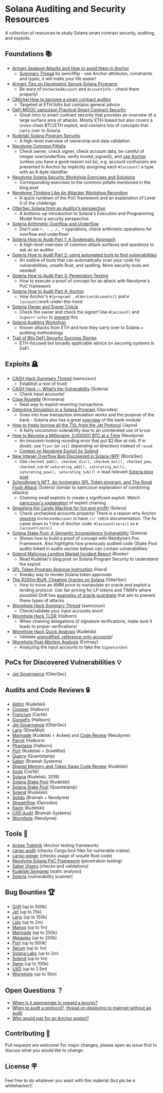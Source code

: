 # Solana Auditing and Security Resources

A collection of resources to study Solana smart contract security, auditing, and exploits.



## Foundations 📚

- [Armani Sealevel Attacks and How to avoid them in Anchor](https://github.com/project-serum/sealevel-attacks)
  - [Summary Thread](https://twitter.com/pencilflip/status/1483880018858201090) by pencilflip - use Anchor attributes, constraints and types, it will make your life easier!
- [Armani Tips on Developing Secure Solana Programs](https://twitter.com/armaniferrante/status/1411589629384355840)
  - Be wary of  `UncheckedAccount` and `AccountInfo` - check them properly!
- [CMichel How to become a smart contract auditor](https://cmichel.io/how-to-become-a-smart-contract-auditor/) 
  - Targeted at ETH folks but contains general advice
- [DeFi MOOC samczsun Practical Smart Contract Security](https://www.youtube.com/watch?v=pJKy5HWuFK8)
  - Great intro to smart contract security that provides an overview of a large surface area of attacks. Mostly ETH-based but also covers a cross-chain BTC/ETH exploit, and contains lots of concepts that carry over to Solana
- [Kudelski Solana Program Security](https://research.kudelskisecurity.com/2021/09/15/solana-program-security-part1/)
  - A high-level overview of ownership and data validation
- [Neodyme Common Pitfalls](https://blog.neodyme.io/posts/solana_common_pitfalls)
  - Check owner, check signer, check account data, be careful of integer over/underflow, verify invoke_signed(), and [use Anchor](https://twitter.com/armaniferrante/status/1438706351295827968?s=20&t=YS6ldLG-nvqLffT4eZtpKg) (unless you have a good reason not to), e.g. account confusions are prevented in Anchor by implicitly assigning each `#[account]` a type with an 8-byte identifier 
- [Neodyme Solana Security Workshop Exercises and Solutions](https://workshop.neodyme.io/)
  - Corresponding exercises to the common pitfalls mentioned in the blog post 
- [Neodyme Thinking Like An Attacker Workshop Recording](https://www.youtube.com/watch?v=vbkhhgeP30I)
  - A quick rundown of the PoC framework and an explanation of Level 0 of the challenge
- [OtterSec Solana from an Auditor’s perspective](https://osec.io/blog/tutorials/2022-03-14-solana-security-intro/)
  - A bottoms-up introduction to Solana's Execution and Programming Model from a security perspective
- [Soteria Arithmetic Overflow and Underflow](https://www.soteria.dev/post/understanding-arithmetic-overflow-underflows-in-rust-and-solana-smart-contracts)
  - Don't use `+, - , /, *` operations, check arithmetic operations for overflow and underflow!
- [Soteria How to Audit Part 1: A Systematic Approach](https://www.soteria.dev/post/how-to-audit-solana-smart-contracts-part-1-a-systematic-approach)
  - A high-level overview of common attack surfaces and questions to ask as an auditor
- [Soteria How to Audit Part 2: using automated tools to find vulnerabilities](https://www.soteria.dev/post/how-to-audit-solana-smart-contracts-part-2-automated-scanning)
  - An outline of tools that can automatically scan your code for vulnerabilities, unsafe Rust, and spelling. More security tools are needed! 
- [Soteria How to Audit Part 3: Penetration Testing](https://www.soteria.dev/post/how-to-audit-solana-smart-contracts-part-3-penetration-testing)
  - How to execute a proof of concept for an attack with Neodyme's PoC framework
- [Soteria How to Audit Part 4: Anchor](https://www.soteria.dev/post/how-to-audit-solana-smart-contracts-part-4-the-anchor-framework)
  - How Anchor's `#[program] `, `#[derive(Accounts)]` and `#[account]`work under-the-hood
- [Soteria Owner and Signer Check](https://www.soteria.dev/post/from-ethereum-smart-contracts-to-solana-programs-two-common-security-pitfalls-and-beyond)
  - Check the owner and check the signer! Use `#[account]` and `Signer<'info>` to [prevent](https://twitter.com/armaniferrante/status/1438706352805797889?s=20&t=YS6ldLG-nvqLffT4eZtpKg) this
- [Solend Auditing Workshop](https://docs.google.com/presentation/d/1jZ9kVo6hnhBsz3D2sywqpMojqLE5VTZtaXna7OHL1Uk/edit?pli=1#slide=id.ge15c343642_0_51) 
  - Known attacks from ETH and how they carry over to Solana + auditing methodology
- [Trail of Bits DeFi Security Success Stories](https://www.youtube.com/watch?v=jGrtK5k0CK0)
  - ETH-focused but broadly applicable advice on securing systems in DeFi



## Exploits 🪦

- [CASH Hack Summary Thread](https://twitter.com/samczsun/status/1506578902331768832) (samczsun)
  - Establish a root of trust!
- [CASH Hack — What’s the Vulnerability](https://www.soteria.dev/post/cashioapp-attack-whats-the-vulnerability-and-how-soteria-detects-it) (Soteria)
  - Check input accounts!
- [Cope Roulette](https://github.com/Arrowana/cope-roulette-pro) (Arrowana)
  - Neat way to exploit reverting transactions
- [Detecting Simulation in a Solana Program](https://opcodes.fr/en/publications/2022-01/detecting-transaction-simulation/) (Opcodes)
  - Goes into how transaction simulation works and the purpose of the bank - Soteria also has a great [overview](https://www.soteria.dev/post/solana-internals-part-4-the-bank-a-key-component) of the bank module
- [How to freely borrow all the TVL from the Jet Protocol](https://medium.com/@0xjayne/how-to-freely-borrow-all-the-tvl-from-the-jet-protocol-25d40e35920e) (Jayne)
  - A fairly uncommon vulerability due to an unintended use of `break`
- [How to Become a Millionaire, 0.000001 BTC at a Time](https://blog.neodyme.io/posts/lending_disclosure) (Neodyme)
  - An innocent-looking rounding error that put $2.6bn at risk. If in doubt, use `floor` (or `ceil` depending on direction) instead of `round`
  - [Context on Neodyme Exploit by Solend](https://blog.solend.fi/bug-bounty-and-response-to-spl-lending-vulnerability-f4c8874342d0)
- [New Integer Overflow Bug Discovered in Solana rBPF](https://blocksecteam.medium.com/new-integer-overflow-bug-discovered-in-solana-rbpf-7729717159ee) (BlockSec)
  - Use `checked_add(), checked_div(), checked_mul(), checked_pow, checked_sub` or `saturating_add(), saturating_mul(), saturating_pow(), saturating_sub()`! → read relevant [Soteria blog post](https://www.soteria.dev/post/understanding-arithmetic-overflow-underflows-in-rust-and-solana-smart-contracts)
- [Schrodinger’s NFT, An Incinerator SPL Token program, and The Royal Flush Attack](https://medium.com/@solens_io/schrodingers-nft-an-incinerator-spl-token-program-and-the-royal-flush-attack-58e4ce4e63dc) (Solens) (similar to samczsun explanation of combining attacks)
  - Chaining small exploits to create a significant exploit. Watch [samczsun's explanation](https://www.youtube.com/watch?v=oA6Td5ujGrM) of exploit chaining 
- [Smashing the Candy Machine for fun and profit!](https://medium.com/@solens_io/smashing-the-candy-machine-for-fun-and-profit-a3bcc58d6c30) (Solens)
  - Check unchecked accounts properly! There is a reason why Anchor [requires](https://github.com/project-serum/anchor/pull/1452#discussion_r809207430) `UncheckedAccount` to have `/// CHECK` documentation. The fix came down to 1 line of Anchor code: `#[account(zero)]` vs `#[account(zero)]`
- [Solana Stake Pool: A Semantic Inconsistency Vulnerability](https://www.soteria.dev/post/solana-stake-pool-a-semantic-inconsistency-vulnerability-discovered-by-soteria) (Soteria)
  - Shows how to build a proof of concept with Neodyme’s Poc Framework. Also highlights how previously audited code (Stake Pool audits linked in audits section below) can contain vulnerabilities
- [Solend Malicious Lending Market Incident Report](https://docs.google.com/document/d/1-WoQwT1QrPEX-r4N-fDamRQ50LM8DsdsOyq1iTabS3Q/edit#)  (Rooter)
  - Read Kudelski's blog post on Solana Program Security to understand the exploit
- [SPL Token Program Approve Instruction](https://2501babe.github.io/tools/revoken.html) (Hana)
  - Sneaky way to revoke Solana token approvals
- [The $200m Bluff: Cheating Oracles on Solana](https://osec.io/blog/reports/2022-02-16-lp-token-oracle-manipulation/) (OtterSec)
  - How to move an AMM price to manipulate an oracle and exploit a lending protocol. Use fair pricing for LP tokens and TWAPs where possible! Drift has [examples of oracle guardrails](https://github.com/drift-labs/protocol-v1/blob/4c2d447a677693da506e4de9596a07e4b9ba4d5d/tests/admin.ts#L212) that aim to prevent these types of attacks
- [Wormhole Hack Summary Thread](https://twitter.com/samczsun/status/1489044939732406275) (samczsun)
  - Check/validate your input accounts anon!
- [Wormhole Hack TLDR](https://halborn.com/explained-the-wormhole-hack-february-2022/) (Halborn)
  - When chaining delegations of signature verifications, make sure it leads to proper verifications!
- [Wormhole Hack Quick Analysis](https://research.kudelskisecurity.com/2022/02/03/quick-analysis-of-the-wormhole-attack/) (Kudelski)
  - Validate [unmodified, reference-only accounts](https://docs.solana.com/developing/programming-model/accounts#verifying-validity-of-unmodified-reference-only-accounts)!
- [Wormhole Post-Mortem Analysis](https://extropy-io.medium.com/solanas-wormhole-hack-post-mortem-analysis-3b68b9e88e13) (Entropy)
  - Analyzing the input accounts to fake the `SignatureSet`



## PoCs for Discovered Vulnerabilities 💡

- [Jet Governance](https://github.com/otter-sec/jet-governance-pocs) (OtterSec)



## Audits and Code Reviews 🔒

- [Aldrin](https://dex.aldrin.com/877f900320eec44c13409814fe473fb7.pdf) (Kudelski)
- [Cropper](https://github.com/HalbornSecurity/PublicReports/blob/master/Solana%20Program%20Audit/Cropper_Finance_AMM_Program_Security_Audit_Report_Halborn_Final.pdf) (Halborn)
- [Francium](https://www.certik.com/projects/francium) (Certik)
- [GooseFx](https://github.com/HalbornSecurity/PublicReports/blob/master/Solana%20Program%20Audit/GooseFX_Swap_Program_Security_Audit_Report_Halborn_Final.pdf) (Halborn)
- [Jet Governance](https://github.com/jet-lab/jet-governance/blob/master/reports/jet-governance-audit-public.pdf) (OtterSec)
- [Larix](https://docs.projectlarix.com/how-to-prove/audit) (SlowMist)
- [Marinade](https://docs.marinade.finance/marinade-protocol/security/audits) (Kudelski + Ackee) and [Code Review](https://marinade.finance/docs/Neodyme.pdf) (Neodyme)
- [Parrot](https://doc.parrot.fi/Party_Parrot_Solana_Smart_Contract_Security_Audit_Report_Halborn_v1_1.pdf) (Halborn)
- [Phantasia](https://github.com/HalbornSecurity/PublicReports/blob/master/Solana%20Program%20Audit/Phantasia_Sports_NFT_Store_SPA_Solana_Program_Security_Audit_Report_Halborn_Final.pdf) (Halborn)
- [Port](https://immunefi.com/bounty/portfinance/) (Kudelski + SlowMist)
- [Quarry](https://github.com/QuarryProtocol/quarry/blob/master/audit/quantstamp.pdf) (Quantstamp)
- [Saber](https://github.com/saber-hq/stable-swap/blob/master/audit/bramah-systems.pdf) (Bramah Systems)
- [Shared Memory and Token Swap Code Review](https://orca-dev-12345.s3-ap-southeast-1.amazonaws.com/Kudelski-audit.pdf) (Kudelski)
- [Soda](https://certik-public-assets.s3.amazonaws.com/REP-Soda-Protocol-2021-10-26.pdf) (Certik)
- [Solana](https://solana.com/solana-security-audit-2019.pdf) (Kudelski, 2019)
- [Solana Stake Pool](https://solana.com/SolanaKudelskiStakePoolAudit.pdf) (Kudelski)
- [Solana Stake Pool](https://solana.com/SolanaQuantstampStakePoolAudit.pdf) (Quantstamp)
- [Solend](https://docs.solend.fi/protocol/audit) (Kudelski)
- [Solido](https://github.com/ChorusOne/solido/tree/163b26aee08958fbdc0f3909ccb6ef606a1ea0f2/audit) (Bramah + Neodyme)
- [Streamflow](https://github.com/streamflow-finance/rust-sdk/blob/main/protocol_audit.pdf) (Opcodes)
- [Swim](https://swim.io/audits/kudelski.pdf) (Kudelski)
- [UXD Audit](https://docs.uxd.fi/uxdprotocol/resources/audits) (Bramah Systems)
- [Wormhole](https://github.com/certusone/wormhole/blob/dev.v2/audits/2021-01-10_neodyme.pdf) (Neodyme)



## Tools 🔧

- [Ackee Trdelnik](https://github.com/Ackee-Blockchain/trdelnik) (Anchor testing framework)
- [cargo-audit](https://docs.rs/cargo-audit/latest/cargo_audit) (checks Cargo.lock files for vulnerable crates)
- [cargo-geiger](https://crates.io/crates/cargo-geiger) (checks usage of unsafe Rust code)
- [Neodyme Solana PoC Framework](https://github.com/neodyme-labs/solana-poc-framework) (penetration testing)
- [Saber Vipers](https://github.com/saber-hq/vipers) (checks and validations)
- [Kudelski Semgrep](https://twitter.com/cryptographadam/status/1425163382982811650?s=20&t=5rNeZ11MMw0N1e-_SmU5Tw) (static analysis)
- [Soteria](https://www.soteria.dev/post/soteria-a-vulnerability-scanner-for-solana-smart-contracts) (vulnerability scanner)



## Bug Bounties **🏆**

- [Drift](https://immunefi.com/bounty/driftprotocol/) (up to 500k)
- [Jet](https://immunefi.com/bounty/jetprotocol/) (up to 75k)
- [Larix](https://docs.projectlarix.com/how-to-prove/bug-bounty-reward) (up to 150k)
- [Lido](https://immunefi.com/bounty/lidoforsolana/) (up to 2m)
- [Mango](https://docs.mango.markets/mango/bug-bounty) (up to 1m)
- [Marinade](https://immunefi.com/bounty/marinade/) (up to 250k)
- [Metaplex](https://www.metaplex.com/bounty-program) (up to 200k)
- [Port](https://immunefi.com/bounty/portfinance/) (up to 500k)
- [Serum](https://forum.projectserum.com/t/formalizing-a-bug-bounty-program/410) (up to 1m)
- [Solana Labs](https://github.com/solana-labs/solana/security/policy) (up to 2m)
- [Solend](https://docs.solend.fi/protocol/bug-bounty) (up to 1m)
- [Swim](https://immunefi.com/bounty/swimprotocol/) (up to 100k)
- [UXD](https://docs.uxd.fi/uxdprotocol/resources/bug-bounty) (up to 2.5m)
- [Wormhole](https://immunefi.com/bounty/wormhole/) (up to 10m)



## Open Questions ？

- [When is it appropriate to reward a bounty?](https://twitter.com/wireless_anon/status/1501025792565915657)
- [When to audit a protocol?](https://twitter.com/ChenWainuo/status/1499871348696379393), [thread on deploying to mainnet without an audit](https://twitter.com/cronos_so/status/1500131620606681088)
- [Who would pay for an Anchor exploit?](https://twitter.com/armaniferrante/status/1506691213394694152)



## Contributing 🤝

Pull requests are welcome! For major changes, please open an issue first to discuss what you would like to change.


## License 🪧

Feel free to do whatever you want with this material (but pls be a whitehacker)!
